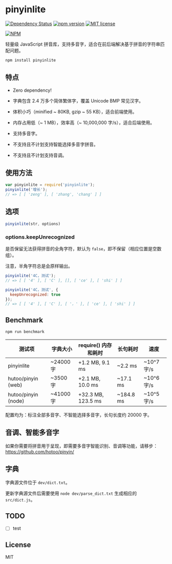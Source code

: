 # pinyinlite

[![Dependency Status](https://david-dm.org/SummerWish/pinyinlite.svg)](https://david-dm.org/SummerWish/pinyinlite) [![npm version](http://img.shields.io/npm/v/pinyinlite.svg?style=flat)](https://npmjs.org/package/pinyinlite "View this project on npm") [![MIT license](http://img.shields.io/badge/license-MIT-brightgreen.svg)](http://opensource.org/licenses/MIT)

[![NPM](https://nodei.co/npm/pinyinlite.png?downloads=true&downloadRank=true&stars=true)](https://nodei.co/npm/pinyinlite/)

轻量级 JavaScript 拼音库，支持多音字，适合在前后端解决基于拼音的字符串匹配问题。

```js
npm install pinyinlite
```

## 特点

- Zero dependency!

- 字典包含 2.4 万多个简体繁体字，覆盖 Unicode BMP 常见汉字。

- 体积小巧（minified ~ 80KB, gzip ~ 55 KB），适合前端使用。

- 内存占用低（~ 1 MB），效率高（~ 10,000,000 字/s），适合后端使用。

- 支持多音字。

- 不支持且不计划支持智能选择多音字拼音。

- 不支持且不计划支持音调。

## 使用方法

```js
var pinyinlite = require('pinyinlite');
pinyinlite('增长');
// => [ [ 'zeng' ], [ 'zhang', 'chang' ] ]
```

## 选项

```js
pinyinlite(str, options)
```

### options.keepUnrecognized

是否保留无法获得拼音的全角字符，默认为 `false`，即不保留（相应位置是空数组）。

注意，半角字符总是会原样输出。

```js
pinyinlite('4C，测试');
// => [ [ '4' ], [ 'C' ], [], [ 'ce' ], [ 'shi' ] ]

pinyinlite('4C，测试', {
  keepUnrecognized: true
});
// => [ [ '4' ], [ 'C' ], [ '，' ], [ 'ce' ], [ 'shi' ] ]
```

## Benchmark

```js
npm run benchmark
```

|测试项               |字典大小   |require() 内存和耗时|长句耗时   |速度          |
|--------------------|----------|------------------|----------|-------------|
| pinyinlite         |~24000 字 |+1.2 MB, 9.1 ms    |~2.2 ms  |~10^7 字/s   |
|hutoo/pinyin (web)  |~3500 字  |+2.1 MB, 10.0 ms   |~17.1 ms |~10^6 字/s   |
|hutoo/pinyin (node) |~41000 字 |+32.3 MB, 123.5 ms |~184.8 ms|~10^5 字/s   |

配置均为：标注全部多音字、不智能选择多音字，长句长度约 20000 字。

## 音调、智能多音字

如果你需要将拼音用于呈现，即需要多音字智能识别、音调等功能，请移步：https://github.com/hotoo/pinyin/

## 字典

字典源文件位于 `dev/dict.txt`。

更新字典源文件后需要使用 `node dev/parse_dict.txt` 生成相应的 `src/dict.js`。

## TODO

- [ ] test

## License

MIT